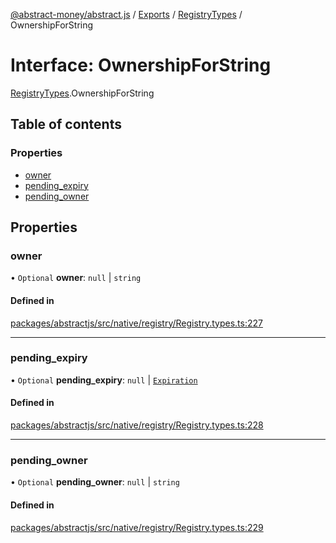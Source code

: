 [@abstract-money/abstract.js](../README.md) / [Exports](../modules.md) / [RegistryTypes](../modules/RegistryTypes.md) / OwnershipForString

# Interface: OwnershipForString

[RegistryTypes](../modules/RegistryTypes.md).OwnershipForString

## Table of contents

### Properties

- [owner](RegistryTypes.OwnershipForString.md#owner)
- [pending\_expiry](RegistryTypes.OwnershipForString.md#pending_expiry)
- [pending\_owner](RegistryTypes.OwnershipForString.md#pending_owner)

## Properties

### owner

• `Optional` **owner**: ``null`` \| `string`

#### Defined in

[packages/abstractjs/src/native/registry/Registry.types.ts:227](https://github.com/Abstract-OS/abstract.js/blob/c46b309/packages/abstractjs/src/native/registry/Registry.types.ts#L227)

___

### pending\_expiry

• `Optional` **pending\_expiry**: ``null`` \| [`Expiration`](../modules/RegistryTypes.md#expiration)

#### Defined in

[packages/abstractjs/src/native/registry/Registry.types.ts:228](https://github.com/Abstract-OS/abstract.js/blob/c46b309/packages/abstractjs/src/native/registry/Registry.types.ts#L228)

___

### pending\_owner

• `Optional` **pending\_owner**: ``null`` \| `string`

#### Defined in

[packages/abstractjs/src/native/registry/Registry.types.ts:229](https://github.com/Abstract-OS/abstract.js/blob/c46b309/packages/abstractjs/src/native/registry/Registry.types.ts#L229)
